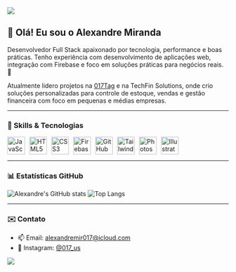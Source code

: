 <img src='https://capsule-render.vercel.app/api?type=waving&height=150&color=0:3716db,100:080808&text=&section=header&reversal=false&textBg=false&fontColor=ffffff&animation=twinkling&stroke=ffffff&strokeWidth=-9'>


## 👋 Olá! Eu sou o Alexandre Miranda

Desenvolvedor Full Stack apaixonado por tecnologia, performance e boas práticas. Tenho experiência com desenvolvimento de aplicações web, integração com Firebase e foco em soluções práticas para negócios reais. 🚀

Atualmente lidero projetos na [017Tag](https://github.com/seu-usuario-aqui) e na TechFin Solutions, onde crio soluções personalizadas para controle de estoque, vendas e gestão financeira com foco em pequenas e médias empresas.

---

### 🧠 Skills & Tecnologias

<div style="display: flex; flex-wrap: wrap; gap: 10px;">
  <img src="https://cdn.jsdelivr.net/gh/devicons/devicon/icons/javascript/javascript-original.svg" title="JavaScript" width="40" height="40"/>
  <img src="https://cdn.jsdelivr.net/gh/devicons/devicon/icons/html5/html5-original.svg" title="HTML5" width="40" height="40"/>
  <img src="https://cdn.jsdelivr.net/gh/devicons/devicon/icons/css3/css3-original.svg" title="CSS3" width="40" height="40"/>
  <img src="https://cdn.jsdelivr.net/gh/devicons/devicon/icons/firebase/firebase-plain.svg" title="Firebase" width="40" height="40"/>
  <img src="https://cdn.jsdelivr.net/gh/devicons/devicon/icons/github/github-original.svg" title="GitHub" width="40" height="40"/>
  <img src="https://cdn.jsdelivr.net/gh/devicons/devicon/icons/tailwindcss/tailwindcss-original.svg" title="Tailwind CSS" width="40" height="40"/>
  <img src="https://cdn.jsdelivr.net/gh/devicons/devicon/icons/photoshop/photoshop-plain.svg" title="Photoshop" width="40" height="40"/>
  <img src="https://cdn.jsdelivr.net/gh/devicons/devicon/icons/illustrator/illustrator-plain.svg" title="Illustrator" width="40" height="40"/>
</div>

---

### 📊 Estatísticas GitHub

![Alexandre's GitHub stats](https://github-readme-stats.vercel.app/api?username=Aleraca017&show_icons=true&theme=radical)
![Top Langs](https://github-readme-stats.vercel.app/api/top-langs/?username=Aleraca017&layout=compact&theme=radical)

---

### ✉️ Contato

- 📫 Email: alexandremir017@icloud.com
- 📱 Instagram: [@017_us](https://instagram.com/017_us)













<img src='https://capsule-render.vercel.app/api?type=waving&height=150&color=0:3716db,100:080808&text=&section=footer&reversal=false&textBg=false&fontColor=ffffff&animation=twinkling&stroke=ffffff&strokeWidth=-9'>